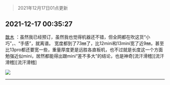 > 2021年12月17日01点更新
<link rel="stylesheet" href="https://cdn.jsdelivr.net/gh/taotie6/sampleJSON@main/css/photo_show.css">
<meta name="referrer" content="no-referrer" />


 ## 2021-12-17 00:35:27 

 [㪚木](https://www.coolapk.com/feed/32177000?shareKey=ZmU3NDg4OWE1MjAxNjFiYjcyOGE~) ：虽然我已经预订，虽然我也觉得机器还不错，但全网都在吹这货“小巧”，、“手感”，就离谱。
宽度都到了73㎜了，比12mini和13mini宽了近9㎜，甚至比13pro都还要宽一些，重量厚度更是远胜各直板机，也不过就是长度这一个方面勉强近似mini<!--break-->，居然都能得出跟mini“差不多大”的结论，也是神奇[流汗滑稽][流汗滑稽][流汗滑稽] 

<div class="album">
<img class="img-item" src="http://image.coolapk.com/feed/2021/0604/09/3142203_cc75c90b_1482_4911@300x300.gif" />
</div>

 ------- 

